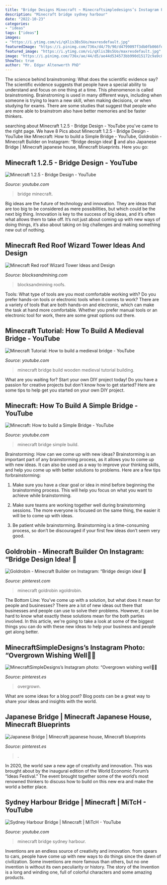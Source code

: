 ```yaml
---
title: "Bridge Designs Minecraft ~ Minecraftsimpledesigns’s Instagram Photo: “overgrown Wishing Well🌿🍀"
description: "Minecraft bridge sydney harbour"
date: "2022-10-23"
categories:
- "ideas"
tags: ["ideas"]
images:
- "https://i.ytimg.com/vi/qXlis3Bs5Uo/maxresdefault.jpg"
featuredImage: "https://i.pinimg.com/736x/d4/79/90/d4799097f3db0fb066fd3e727f81a340--d-photo-voxel.jpg"
featured_image: "https://i.ytimg.com/vi/qXlis3Bs5Uo/maxresdefault.jpg"
image: "https://i.pinimg.com/736x/ae/44/d5/ae44d534573bb990d15172c9a9c85506.jpg"
ShowToc: true
author: "Mr. Edgar Altenwerth PhD"
---
```



The science behind brainstroming: What does the scientific evidence say?
The scientific evidence suggests that people have a special ability to understand and focus on one thing at a time. This phenomenon is called brainstroming. Brainstroming is used in many different ways, including when someone is trying to learn a new skill, when making decisions, or when studying for exams. There are some studies that suggest that people who are more able to brainstrom also have better memories and be faster thinkers.

	

		
searching about Minecraft 1.2.5 - Bridge Design - YouTube you've came to the right page. We have 8 Pics about Minecraft 1.2.5 - Bridge Design - YouTube like Minecraft: How to build a Simple Bridge - YouTube, Goldrobin - Minecraft Builder on Instagram: “Bridge design idea! 🌉 and also Japanese Bridge | Minecraft japanese house, Minecraft blueprints. Here you go:
		
    
## Minecraft 1.2.5 - Bridge Design - YouTube

<img loading=lazy src="https://i.ytimg.com/vi/2-q3AH-zo80/maxresdefault.jpg" onerror="this.onerror=null;this.src='https://tse4.mm.bing.net/th?id=OIP.ZNs60v2xwjZurCwv-hh5SQHaEK&amp;pid=15.1';" alt="Minecraft 1.2.5 - Bridge Design - YouTube">

_Source: youtube.com_

>bridge minecraft. 

	

Big ideas are the future of technology and innovation. They are ideas that are too big to be considered as mere possibilities, but which could be the next big thing. Innovation is key to the success of big ideas, and it’s often what allows them to take off. It’s not just about coming up with new ways of doing things, it’s also about taking on big challenges and making something new out of nothing.

    
## Minecraft Red Roof Wizard Tower Ideas And Design

<img loading=lazy src="https://blocksandmining.com/wp-content/uploads/2020/11/Red_roof_Wizard_Tower-1024x498.jpg" onerror="this.onerror=null;this.src='https://tse1.mm.bing.net/th?id=OIP.0GuMtARl-rFwO05Tmdgu3wHaDm&amp;pid=15.1';" alt="Minecraft Red roof Wizard Tower Ideas and Design">

_Source: blocksandmining.com_

>blocksandmining roofs. 

	

Tools: What type of tools are you most comfortable working with?
Do you prefer hands-on tools or electronic tools when it comes to work? There are a variety of tools that are both hands-on and electronic, which can make the task at hand more comfortable. Whether you prefer manual tools or an electronic tool for work, there are some great options out there.

    
## Minecraft Tutorial: How To Build A Medieval Bridge - YouTube

<img loading=lazy src="https://i.ytimg.com/vi/qXlis3Bs5Uo/maxresdefault.jpg" onerror="this.onerror=null;this.src='https://tse1.mm.bing.net/th?id=OIP.NazpfilZWSa0i-g3yOQyvwHaEK&amp;pid=15.1';" alt="Minecraft Tutorial: How to build a medieval bridge - YouTube">

_Source: youtube.com_

>minecraft bridge build wooden medieval tutorial building. 

	

What are you waiting for? Start your own DIY project today!
Do you have a passion for creative projects but don't know how to get started? Here are some tips to help get you started on your own DIY project.

    
## Minecraft: How To Build A Simple Bridge - YouTube

<img loading=lazy src="https://i.ytimg.com/vi/5QY6wg__9A4/maxresdefault.jpg" onerror="this.onerror=null;this.src='https://tse1.mm.bing.net/th?id=OIP.6tzHjoRP9uVTaA-sJjRbgQHaEK&amp;pid=15.1';" alt="Minecraft: How to build a Simple Bridge - YouTube">

_Source: youtube.com_

>minecraft bridge simple build. 

	

Brainstorming: How can we come up with new ideas?
Brainstorming is an important part of any brainstorming process, as it allows you to come up with new ideas. It can also be used as a way to improve your thinking skills, and help you come up with better solutions to problems. Here are a few tips forbrainstorming:
1. Make sure you have a clear goal or idea in mind before beginning the brainstorming process. This will help you focus on what you want to achieve while brainstorming.

2. Make sure teams are working together well during brainstorming sessions. The more everyone is focused on the same thing, the easier it will be to come up with ideas.

3. Be patient while brainstorming. Brainstorming is a time-consuming process, so don’t be discouraged if your first few ideas don’t seem very good.

    
## Goldrobin - Minecraft Builder On Instagram: “Bridge Design Idea! 🌉

<img loading=lazy src="https://i.pinimg.com/736x/ae/44/d5/ae44d534573bb990d15172c9a9c85506.jpg" onerror="this.onerror=null;this.src='https://tse4.mm.bing.net/th?id=OIP.UlTNibkLjL8uIsF337PdIAHaHa&amp;pid=15.1';" alt="Goldrobin - Minecraft Builder on Instagram: “Bridge design idea! 🌉">

_Source: pinterest.com_

>minecraft goldrobin xgoldrobin. 

	

The Bottom Line: You’ve come up with a solution, but what does it mean for people and businesses?
There are a lot of new ideas out there that businesses and people can use to solve their problems. However, it can be hard to know what exactly these solutions mean for the both parties involved. In this article, we're going to take a look at some of the biggest things you can do with these new ideas to help your business and people get along better.

    
## MinecraftSimpleDesigns’s Instagram Photo: “Overgrown Wishing Well🌿🍀

<img loading=lazy src="https://i.pinimg.com/736x/43/11/af/4311afd77678f7213c5145336d1aad10.jpg" onerror="this.onerror=null;this.src='https://tse2.mm.bing.net/th?id=OIP._J4xNcGmb9emWH1XbEMAWAHaHa&amp;pid=15.1';" alt="MinecraftSimpleDesigns’s Instagram photo: “Overgrown wishing well🌿🍀">

_Source: pinterest.es_

>overgrown. 

	

What are some ideas for a blog post?
Blog posts can be a great way to share your ideas and insights with the world.

    
## Japanese Bridge | Minecraft Japanese House, Minecraft Blueprints

<img loading=lazy src="https://i.pinimg.com/736x/d4/79/90/d4799097f3db0fb066fd3e727f81a340--d-photo-voxel.jpg" onerror="this.onerror=null;this.src='https://tse1.mm.bing.net/th?id=OIP.PLpPDAp9kDnGhUf9G4NGVgHaD4&amp;pid=15.1';" alt="Japanese Bridge | Minecraft japanese house, Minecraft blueprints">

_Source: pinterest.es_

>. 

	

In 2020, the world saw a new age of creativity and innovation. This was brought about by the inaugural edition of the World Economic Forum’s “Ideas Festival.” The event brought together some of the world’s most renowned thinkers to discuss how to build on this new era and make the world a better place.

    
## Sydney Harbour Bridge | Minecraft | MiTcH - YouTube

<img loading=lazy src="https://i.ytimg.com/vi/Y7d6BLAfSZw/maxresdefault.jpg" onerror="this.onerror=null;this.src='https://tse4.mm.bing.net/th?id=OIP.Jp2OqdNEYWKKbB1470JLPQHaEK&amp;pid=15.1';" alt="Sydney Harbour Bridge | Minecraft | MiTcH - YouTube">

_Source: youtube.com_

>minecraft bridge sydney harbour. 

	

Inventions are an endless source of creativity and innovation. from spears to cars, people have come up with new ways to do things since the dawn of civilization. Some inventions are more famous than others, but no one invention is without its own peculiarity or history. The story of the Invention is a long and winding one, full of colorful characters and some amazing products.

